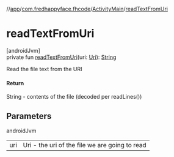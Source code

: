 //[app](../../../index.md)/[com.fredhappyface.fhcode](../index.md)/[ActivityMain](index.md)/[readTextFromUri](read-text-from-uri.md)

# readTextFromUri

[androidJvm]\
private fun [readTextFromUri](read-text-from-uri.md)(uri: [Uri](https://developer.android.com/reference/kotlin/android/net/Uri.html)): [String](https://kotlinlang.org/api/latest/jvm/stdlib/kotlin/-string/index.html)

Read the file text from the URI

#### Return

String - contents of the file (decoded per readLines())

## Parameters

androidJvm

| | |
|---|---|
| uri | Uri - the uri of the file we are going to read |
